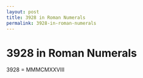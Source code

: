```yaml
---
layout: post
title: 3928 in Roman Numerals
permalink: 3928-in-roman-numerals
---
```


# 3928 in Roman Numerals

3928 = MMMCMXXVIII
